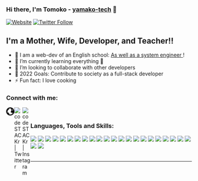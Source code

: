 ### Hi there, I'm Tomoko -  [yamako-tech][website] 👋 

[![Website](https://img.shields.io/website?label=ask-tech-gatsby.netlify.app&style=for-the-badge&url=https%3A%2F%2Fcodestackr.com)](https://ask-tech-gatsby.netlify.app/)
[![Twitter Follow](https://img.shields.io/twitter/follow/t_yamamomo?color=1DA1F2&logo=twitter&style=for-the-badge)](https://twitter.com/intent/follow?original_referer=https%3A%2F%2Fgithub.com%2Ft_yamamomo&screen_name=t_yamamomo)


## I'm a Mother, Wife, Developer, and Teacher!!

- 🔭 I am a web-dev of an English school: [As well as a system engineer ][school]!
- 🌱 I’m currently learning everything 🤣
- 👯 I’m looking to collaborate with other developers
- 🥅 2022 Goals: Contribute to society as a full-stack developer
- ⚡ Fun fact: I love cooking

### Connect with me:

[<img align="left" alt="ask-tech-gatsby.netlify.app" width="22px" src="https://raw.githubusercontent.com/iconic/open-iconic/master/svg/globe.svg" />][website]
[<img align="left" alt="codeSTACKr | Twitter" width="22px" src="https://cdn.jsdelivr.net/npm/simple-icons@v3/icons/twitter.svg" />][twitter]
[<img align="left" alt="codeSTACKr | Instagram" width="22px" src="https://cdn.jsdelivr.net/npm/simple-icons@v3/icons/instagram.svg" />][instagram]

<br />

### Languages, Tools and Skills:

<img src="https://img.icons8.com/dusk/64/000000/code.png" width="35px"/>
<img src="https://img.icons8.com/dusk/64/000000/visual-studio-code-2019.png" width="35px"/>
<img src="https://img.icons8.com/dusk/64/000000/pycharm.png" width="35px"/>

<img src="https://img.icons8.com/color/48/000000/django.png" width="35px"/>
<img src="https://img.icons8.com/ios/50/000000/flask.png" width="35px"/>
<img src="https://img.icons8.com/dusk/64/000000/python.png" width="35px"/>
<img src="https://img.icons8.com/dusk/64/000000/javascript.png" width="35px"/>
<img src="https://img.icons8.com/dusk/64/000000/react.png" width="35px"/>
<img src="https://img.icons8.com/dusk/64/000000/html-5.png" width="35px"/>
<img src="https://img.icons8.com/external-prettycons-flat-prettycons/94/000000/external-css-web-seo-prettycons-flat-prettycons.png"/ width="35px">
<img src="https://img.icons8.com/color/48/000000/bootstrap.png" width="35px"/>

<img src="https://img.icons8.com/dusk/64/000000/wordpress.png" width="35px"/>
<img src="https://img.icons8.com/dusk/64/000000/domain.png" width="35px"/>
<img src="https://img.icons8.com/dusk/64/000000/security-ssl.png" width="35px"/>
<img src="https://img.icons8.com/dusk/64/000000/server.png" width="35px"/>
<img src="https://img.icons8.com/material-rounded/24/000000/dns.png" width="35px"/>

<img src="https://img.icons8.com/dusk/64/000000/ssh.png" width="35px"/>
<img src="https://img.icons8.com/dusk/64/000000/share-2.png" width="35px"/>
<img src="https://img.icons8.com/color/48/000000/npm.png" width="35px"/>
<img src="https://img.icons8.com/fluency/48/000000/node-js.png" width="35px"/>
<img src="https://img.icons8.com/dusk/64/000000/postman-api.png" width="35px"/>

<img src="https://img.icons8.com/dusk/64/000000/marketing.png" width="35px"/>
<img src="https://img.icons8.com/external-inipagistudio-lineal-color-inipagistudio/64/000000/external-bilingual-language-learning-inipagistudio-lineal-color-inipagistudio.png" width="35px"/>
<img src="https://img.icons8.com/office/64/000000/training.png" width="35px"/>

<br />
<br />

---


[website]: https://ask-tech-gatsby.netlify.app/
[school]: https://ask946.com/
[twitter]: https://twitter.com/t_yamamomo
[youtube]: https://www.youtube.com/playlist?list=PL1TKyoLbKRjRQ42ITxiYfR0CQBPtcNShT
[instagram]: https://www.instagram.com/yamako2222
[linkedin]: https://linkedin.com/in/codeSTACKr
[webdevplaylist]: https://www.youtube.com/playlist?list=PLkwxH9e_vrAJ0WbEsFA9W3I1W-g_BTsbt
[jsplaylist]: https://www.youtube.com/playlist?list=PLkwxH9e_vrALRJKu7wfXby3MKeflhTu6B
[cssplaylist]: https://www.youtube.com/playlist?list=PLkwxH9e_vrALSdvZuEh6gqQdmDoDIoqz4
[reactplaylist]: https://www.youtube.com/playlist?list=PLkwxH9e_vrAK4TdffpxKY3QGyHCpxFcQ0
